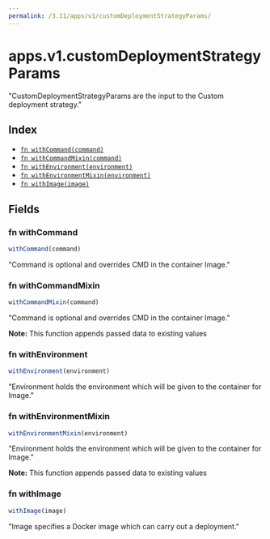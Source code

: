 ```yaml
---
permalink: /3.11/apps/v1/customDeploymentStrategyParams/
---
```


# apps.v1.customDeploymentStrategyParams

"CustomDeploymentStrategyParams are the input to the Custom deployment strategy."

## Index

* [`fn withCommand(command)`](#fn-withcommand)
* [`fn withCommandMixin(command)`](#fn-withcommandmixin)
* [`fn withEnvironment(environment)`](#fn-withenvironment)
* [`fn withEnvironmentMixin(environment)`](#fn-withenvironmentmixin)
* [`fn withImage(image)`](#fn-withimage)

## Fields

### fn withCommand

```ts
withCommand(command)
```

"Command is optional and overrides CMD in the container Image."

### fn withCommandMixin

```ts
withCommandMixin(command)
```

"Command is optional and overrides CMD in the container Image."

**Note:** This function appends passed data to existing values

### fn withEnvironment

```ts
withEnvironment(environment)
```

"Environment holds the environment which will be given to the container for Image."

### fn withEnvironmentMixin

```ts
withEnvironmentMixin(environment)
```

"Environment holds the environment which will be given to the container for Image."

**Note:** This function appends passed data to existing values

### fn withImage

```ts
withImage(image)
```

"Image specifies a Docker image which can carry out a deployment."